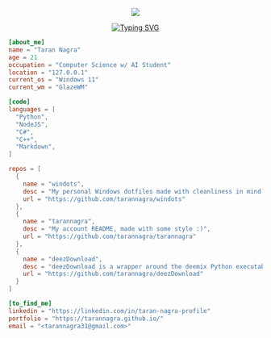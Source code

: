 <p align="center">
  <img src="https://capsule-render.vercel.app/api?text=Taran%20Nagra&animation=fadeIn&type=waving&color=gradient&height=120"/>
</p>

<div align="center">
  <a href="https://git.io/typing-svg">
    <img src="https://readme-typing-svg.demolab.com?font=IBM+Plex+Mono&size=19&duration=4000&pause=500&color=1AF79A&center=true&random=false&width=435&lines=cd+home%2Ftaran%2Ftarannagra%2F;echo+%24README+%3E+README.md;glow+README.md;cd+/" alt="Typing SVG" />
  </a>
</div>

```toml
[about_me]
name = "Taran Nagra"
age = 21
occupation = "Computer Science w/ AI Student"
location = "127.0.0.1"
current_os = "Windows 11"
current_wm = "GlazeWM"

[code]
languages = [
  "Python",
  "NodeJS",
  "C#",
  "C++",
  "Markdown",
]

repos = [
  {
    name = "windots",
    desc = "My personal Windows dotfiles made with cleanliness in mind.",
    url = "https://github.com/tarannagra/windots"
  },
  {
    name = "tarannagra",
    desc = "My account README, made with some style :)",
    url = "https://github.com/tarannagra/tarannagra"
  },
  {
    name = "deezDownload",
    desc = "deezDownload is a wrapper around the deemix Python executable in a Terminal User Interface (TUI).",
    url = "https://github.com/tarannagra/deezDownload"
  }
]

[to_find_me]
linkedin = "https://linkedin.com/in/taran-nagra-profile"
portfolio = "https://tarannagra.github.io/"
email = "<tarannagra31@gmail.com>"
```
